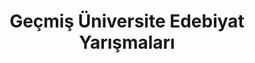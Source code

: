 ---
layout: old
headline: "Geçmiş Üniversite Öğrencileri Edebiyat Yarışmaları"
title: Geçmiş Üniversite Edebiyat Yarışmaları
key: "üniversite"
description: Geçmiş üniversite öğrencileri edebiyat yarışmaları, Geçmiş üniversite yarışmaları
permalink: "gecmis-universite-ogrencileri-edebiyat-yarismalari/"
---